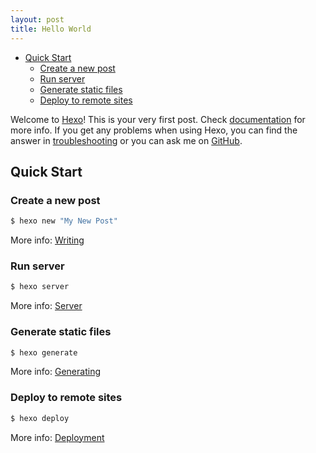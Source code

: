 ```yaml
---
layout: post
title: Hello World
---
```

<!-- MarkdownTOC -->

- [Quick Start](#quick-start)
    - [Create a new post](#create-a-new-post)
    - [Run server](#run-server)
    - [Generate static files](#generate-static-files)
    - [Deploy to remote sites](#deploy-to-remote-sites)

<!-- /MarkdownTOC -->


Welcome to [Hexo](https://hexo.io/)! This is your very first post. Check [documentation](https://hexo.io/docs/) for more info. If you get any problems when using Hexo, you can find the answer in [troubleshooting](https://hexo.io/docs/troubleshooting.html) or you can ask me on [GitHub](https://github.com/hexojs/hexo/issues).

<a name="quick-start"></a>
## Quick Start

<a name="create-a-new-post"></a>
### Create a new post

``` bash
$ hexo new "My New Post"
```

More info: [Writing](https://hexo.io/docs/writing.html)

<a name="run-server"></a>
### Run server

``` bash
$ hexo server
```

More info: [Server](https://hexo.io/docs/server.html)

<a name="generate-static-files"></a>
### Generate static files

``` bash
$ hexo generate
```

More info: [Generating](https://hexo.io/docs/generating.html)

<a name="deploy-to-remote-sites"></a>
### Deploy to remote sites

``` bash
$ hexo deploy
```

More info: [Deployment](https://hexo.io/docs/deployment.html)
